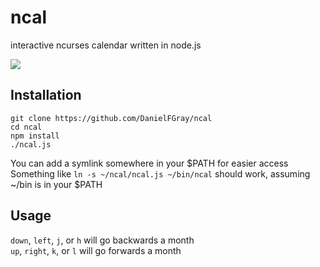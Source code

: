 # ncal
interactive ncurses calendar written in node.js

<img src="https://u.teknik.io/9y1tC4.gif"/>

## Installation
```
git clone https://github.com/DanielFGray/ncal
cd ncal
npm install
./ncal.js
```

You can add a symlink somewhere in your $PATH for easier access
<br/>Something like `ln -s ~/ncal/ncal.js ~/bin/ncal` should work, assuming ~/bin is in your $PATH

## Usage

`down`, `left`, `j`, or `h` will go backwards a month
<br/>`up`, `right`, `k`, or `l` will go forwards a month

